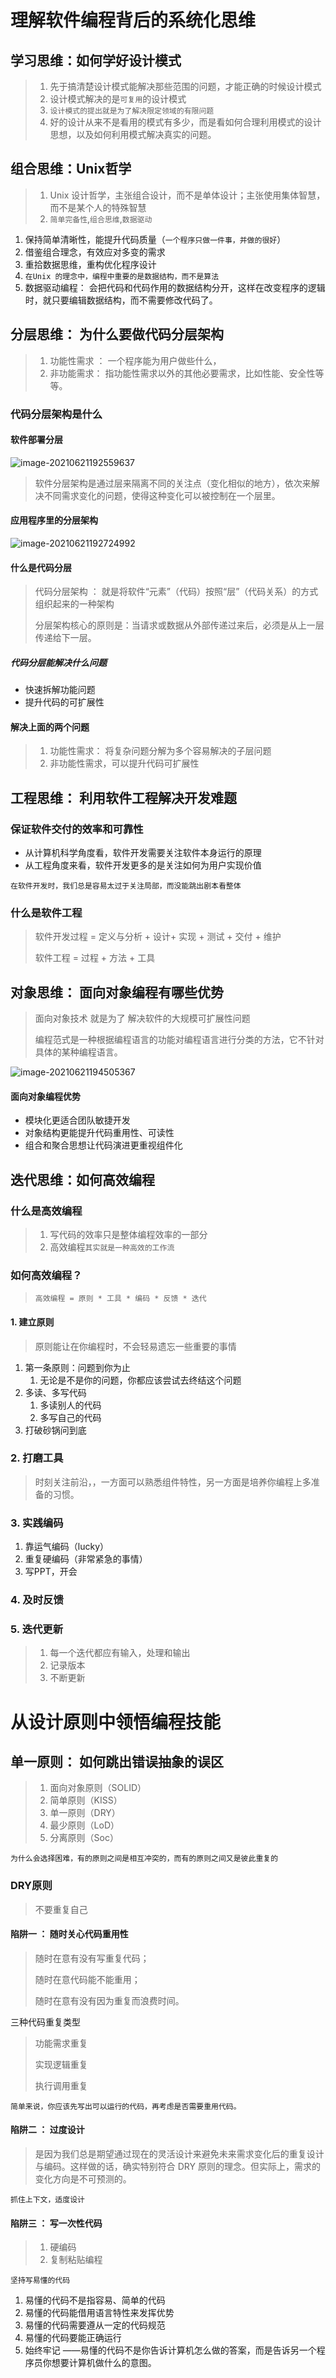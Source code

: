 #  理解软件编程背后的系统化思维

## 学习思维：如何学好设计模式

> 1. 先于搞清楚设计模式能解决那些范围的问题，才能正确的时候设计模式
> 2. 设计模式解决的是`可复用`的设计模式
> 3. `设计模式的提出就是为了解决限定领域的有限问题`
> 4. 好的设计从来不是看用的模式有多少，而是看如何合理利用模式的设计思想，以及如何利用模式解决真实的问题。

## 组合思维：Unix哲学

> 1. Unix 设计哲学，主张组合设计，而不是单体设计；主张使用集体智慧，而不是某个人的特殊智慧
> 2. `简单完备性`,`组合思维`,`数据驱动`

1. 保持简单清晰性，能提升代码质量（`一个程序只做一件事，并做的很好`）
2. 借鉴组合理念，有效应对多变的需求
3. 重拾数据思维，重构优化程序设计
4. `在Unix 的理念中，编程中重要的是数据结构，而不是算法`
5. 数据驱动编程： 会把代码和代码作用的数据结构分开，这样在改变程序的逻辑时，就只要编辑数据结构，而不需要修改代码了。



## 分层思维： 为什么要做代码分层架构

> 1. 功能性需求 ： 一个程序能为用户做些什么，
> 2. 非功能需求： 指功能性需求以外的其他必要需求，比如性能、安全性等等。





### 代码分层架构是什么

#### 软件部署分层

![image-20210621192559637](img/image-20210621192559637.png)

> 软件分层架构是通过层来隔离不同的关注点（变化相似的地方），依次来解决不同需求变化的问题，使得这种变化可以被控制在一个层里。

#### 应用程序里的分层架构

![image-20210621192724992](img/image-20210621192724992.png)

#### 什么是代码分层

> 代码分层架构 ： 就是将软件“元素”（代码）按照“层”（代码关系）的方式组织起来的一种架构
>
> 分层架构核心的原则是：当请求或数据从外部传递过来后，必须是从上一层传递给下一层。



##### 代码分层能解决什么问题

- 快速拆解功能问题
- 提升代码的可扩展性



#### 解决上面的两个问题

> 1. 功能性需求： 将复杂问题分解为多个容易解决的子层问题
> 2. 非功能性需求，可以提升代码可扩展性





## 工程思维： 利用软件工程解决开发难题



### 保证软件交付的效率和可靠性

- 从计算机科学角度看，软件开发需要关注软件本身运行的原理
- 从工程角度来看，软件开发更多的是关注如何为用户实现价值

`在软件开发时，我们总是容易太过于关注局部，而没能跳出剧本看整体`





### 什么是软件工程

> 软件开发过程 = 定义与分析 + 设计+ 实现 + 测试 + 交付 + 维护
>
> 软件工程 =  过程 + 方法 + 工具





## 对象思维： 面向对象编程有哪些优势

> 面向对象技术  就是为了 解决软件的大规模可扩展性问题
>
> 编程范式是一种根据编程语言的功能对编程语言进行分类的方法，它不针对具体的某种编程语言。

![image-20210621194505367](img/image-20210621194505367.png)



#### 面向对象编程优势

- 模块化更适合团队敏捷开发
- 对象结构更能提升代码重用性、可读性
- 组合和聚合思想让代码演进更重视组件化





## 迭代思维：如何高效编程



### 什么是高效编程

> 1. 写代码的效率只是整体编程效率的一部分
> 2. 高效编程`其实就是一种高效的工作流`



### 如何高效编程？

> `高效编程 = 原则 * 工具 * 编码 * 反馈 * 迭代`

#### 1. 建立原则

> 原则能让在你编程时，不会轻易遗忘一些重要的事情

1. 第一条原则：问题到你为止
   1. 无论是不是你的问题，你都应该尝试去终结这个问题
2. 多读、多写代码
   1. 多读别人的代码
   2. 多写自己的代码
3. 打破砂锅问到底



### 2. 打磨工具

> 时刻关注前沿，，一方面可以熟悉组件特性，另一方面是培养你编程上多准备的习惯。



### 3. 实践编码

1. 靠运气编码（lucky）
2. 重复硬编码（非常紧急的事情）
3. 写PPT，开会



### 4. 及时反馈

### 5. 迭代更新

> 1. 每一个迭代都应有输入，处理和输出
> 2. 记录版本
> 3. 不断更新



# 从设计原则中领悟编程技能

## 单一原则： 如何跳出错误抽象的误区

> 1. 面向对象原则（SOLID）
> 2. 简单原则（KISS）
> 3. 单一原则（DRY）
> 4. 最少原则（LoD）
> 5. 分离原则（Soc）

`为什么会选择困难，有的原则之间是相互冲突的，而有的原则之间又是彼此重复的`



### DRY原则

> 不要重复自己

####  陷阱一 ： 随时关心代码重用性

> 随时在意有没有写重复代码；
>
> 随时在意代码能不能重用；
>
> 随时在意有没有因为重复而浪费时间。

三种代码重复类型

> 功能需求重复
>
> 实现逻辑重复
>
> 执行调用重复



`简单来说，你应该先写出可以运行的代码，再考虑是否需要重用代码。`



#### 陷阱二 ： 过度设计

> 是因为我们总是期望通过现在的灵活设计来避免未来需求变化后的重复设计与编码。这样做的话，确实特别符合 DRY 原则的理念。但实际上，需求的变化方向是不可预测的。

`抓住上下文，适度设计`



#### 陷阱三 ： 写一次性代码

> 1. 硬编码
> 2. 复制粘贴编程

`坚持写易懂的代码`

1. 易懂的代码不是指容易、简单的代码
2. 易懂的代码能借用语言特性来发挥优势
3. 易懂的代码需要遵从一定的代码规范
4. 易懂的代码要能正确运行
5. 始终牢记 ——易懂的代码不是你告诉计算机怎么做的答案，而是告诉另一个程序员你想要计算机做什么的意图。